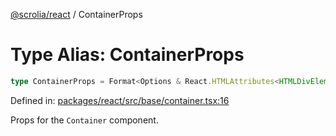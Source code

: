 [@scrolia/react](../README.md) / ContainerProps

# Type Alias: ContainerProps

```ts
type ContainerProps = Format<Options & React.HTMLAttributes<HTMLDivElement> & object>;
```

Defined in: [packages/react/src/base/container.tsx:16](https://github.com/alpheustangs/scrolia/blob/e478c3598c4b753ead9de3dc691e6078680b80a3/packages/react/src/base/container.tsx#L16)

Props for the `Container` component.
